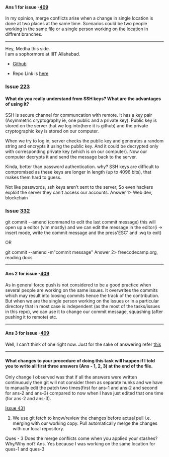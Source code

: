 #### Ans 1 for issue -[409](https://github.com/opencodeiiita/GoGit/issues/409)
In my opinion, merge conflicts arise when a change in single location is done at two places at the same time. Scenarios could be two people working in the same file or a single person working on the location in diffrent branches.
<hr>

Hey, Medha this side.
<br>
I am a sophormore at IIIT Allahabad.
- [Github](github.com/medhatiwari)

- Repo Link is [here](https://github.com/medhatiwari/fantastic-broccoli)

### Issue [223](https://github.com/opencodeiiita/GoGit/issues/223)

#### What do you really understand from SSH keys? What are the advantages of using it?


SSH is secure channel for communcation with remote. It has a key pair (Asymmetric cryptography ie, one public and a private key). Public key is stored on the server that we log into(here it is github) and the private cryptographic key is stored on our computer.



When we try to log in, server checks the public key and generates a random string and encrypts it using the public key.
And it could be decrypted only with corresponding private key (which is on our computer). Now our computer decrypts it and send the message back to the server.



Kinda, better than password authentication. why? 
SSH keys are difficult to compromised as these keys are longer in length (up to 4096 bits), that makes them hard to guess.

Not like passwords, ssh keys aren't sent to the server, So even hackers exploit the server they can't access our accounts. 
Answer 1> Web dev, blockchain

### Issue [332](https://github.com/opencodeiiita/GoGit/issues/332)
git commit --amend (command to edit the last commit message) this will open up a editor (vim mostly) and we can edit the message 
in the editor(i -> insert mode, write the commit message and the press'ESC' and :wq to exit)


OR

git commit --amend -m"commit message"
Answer 2> freecodecamp.org, reading docs
<hr>

#### Ans 2 for issue -[409](https://github.com/opencodeiiita/GoGit/issues/409)
As in general force push is not considered to be a good practice when several people are working on the same issues. It overwrites the commits which may result into loosing commits hence the track of the contribution.
But when we are the single person working on the issues or in a particular directory that in most case is independent (as the most of the tasks/issues in this repo), we can use it to change our commit message, squashing (after pushing it to remote) etc.
<hr>

#### Ans 3 for issue -[409](https://github.com/opencodeiiita/GoGit/issues/409)
Well, I can't think of one right now. Just for the sake of answering
refer [this](https://www.atlassian.com/git/tutorials/dotfiles)

<hr>

#### What changes to your procedure of doing this task will happen if I told you to write all first three answers (Ans - 1, 2, 3) at the end of the file.

Only change I observed was that if all the answers were written continuously then git will not consider them as separate hunks and we have to manually edit the patch two times(first for ans-1 and ans-2 and second for ans-2 and ans-3) compared to now when I have just edited that one time (for ans-2 and ans-3).


[Issue 431](https://github.com/opencodeiiita/GoGit/issues/431)
1) We use git fetch to know/review the changes before actual pull i.e. merging with our working copy. Pull automatically merge the changes with our local repository.

Ques - 3 Does the merge conflicts come when you applied your stashes? Why/Why not?
Ans. Yes because I was working on the same location for ques-1 and ques-3 

